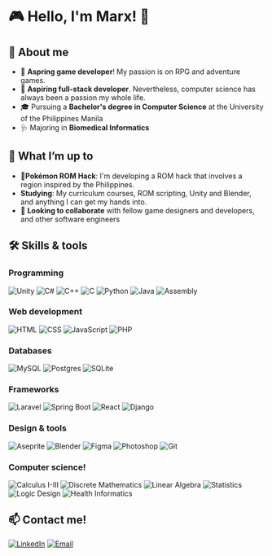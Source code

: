 # 🎮 Hello, I'm Marx! 👋  

## 👀 **About me** 

- 🌟 **Aspring game developer**! My passion is on RPG and adventure games.
- 🌱 **Aspiring full-stack developer**. Nevertheless, computer science has always been a passion my whole life.
- 🎓 Pursuing a **Bachelor's degree in Computer Science** at the University of the Philippines Manila
- 🩺 Majoring in **Biomedical Informatics**

## 🚀 **What I’m up to**

- **👾Pokémon ROM Hack**: I'm developing a ROM hack that involves a region inspired by the Philippines.  
- **Studying**: My curriculum courses, ROM scripting, Unity and Blender, and anything I can get my hands into.
- 🤝 **Looking to collaborate** with fellow game designers and developers, and other software engineers


## 🛠️ **Skills & tools**

<p align="center" style="margin-bottom: 0px !important;">

### **Programming**
![Unity](https://img.shields.io/badge/Unity-100000?logo=unity&logoColor=white)
![C#](https://custom-icon-badges.demolab.com/badge/C%23-%23239120.svg?logo=cshrp&logoColor=white)
![C++](https://img.shields.io/badge/C++-%2300599C.svg?logo=c%2B%2B&logoColor=white)
![C](https://img.shields.io/badge/C-00599C?logo=c&logoColor=white)
![Python](https://img.shields.io/badge/Python-3776AB?logo=python&logoColor=white)
![Java](https://img.shields.io/badge/Java-%23ED8B00.svg?logo=openjdk&logoColor=white)
![Assembly](https://img.shields.io/badge/Assembly_x86-2C2255?logo=assemblyscript&logoColor=white)

</p>

<p align="center" style="margin-bottom: 0px !important;">

### **Web development**
![HTML](https://img.shields.io/badge/HTML5-E34F26?logo=html5&logoColor=white)
![CSS](https://img.shields.io/badge/CSS3-1572B6?logo=css3&logoColor=white)
![JavaScript](https://img.shields.io/badge/JavaScript-F7DF1E?logo=javascript&logoColor=black)
![PHP](https://img.shields.io/badge/php-%23777BB4.svg?&logo=php&logoColor=white)

</p>

<p align="center" style="margin-bottom: 0px !important;">

### **Databases**
![MySQL](https://img.shields.io/badge/MySQL-4479A1?logo=mysql&logoColor=fff)
![Postgres](https://img.shields.io/badge/Postgres-%23316192.svg?logo=postgresql&logoColor=white)
![SQLite](https://img.shields.io/badge/SQLite-%2307405e.svg?logo=sqlite&logoColor=white)

</p>

<p align="center" style="margin-bottom: 0px !important;">

### **Frameworks**
![Laravel](https://img.shields.io/badge/Laravel-FF2D20?logo=laravel&logoColor=white)
![Spring Boot](https://img.shields.io/badge/Spring_Boot-6DB33F?logo=springboot&logoColor=white)
![React](https://img.shields.io/badge/React-61DAFB?logo=react&logoColor=black)
![Django](https://img.shields.io/badge/Django-092E20?logo=django&logoColor=white)

</p>

<p align="center" style="margin-bottom: 0px !important;">

### **Design & tools**
![Aseprite](https://img.shields.io/badge/Aseprite-7D929E?logo=aseprite&logoColor=white)
![Blender](https://img.shields.io/badge/Blender-F5792A?logo=blender&logoColor=white)
![Figma](https://img.shields.io/badge/Figma-F24E1E?logo=figma&logoColor=white)
![Photoshop](https://img.shields.io/badge/Photoshop-31A8FF?logo=adobephotoshop&logoColor=white)
![Git](https://img.shields.io/badge/Git-F05032?logo=git&logoColor=fff)

</p>

<p align="center" style="margin-bottom: 0px !important;">

### **Computer science!**
![Calculus I-III](https://img.shields.io/badge/Calculus_I--III-%232C2255?logo=integral&logoColor=white&labelColor=2C2255)
![Discrete Mathematics](https://img.shields.io/badge/Discrete_Math-%23007296?logo=mathworks&logoColor=white&labelColor=007296)
![Linear Algebra](https://img.shields.io/badge/Linear_Algebra-%230092EE?logo=matrix&logoColor=white&labelColor=0092EE)
![Statistics](https://img.shields.io/badge/Statistics-%23FF6F61?logo=chart-bar&logoColor=white&labelColor=FF6F61)
![Logic Design](https://img.shields.io/badge/Logic_Design-%235E35B1?logo=circuit-diagram&logoColor=white&labelColor=5E35B1)
![Health Informatics](https://img.shields.io/badge/Health_Informatics-%23009688?logo=medical-bag&logoColor=white&labelColor=009688)

</p>

## 📫 **Contact me!**

<p align="center" style="margin-bottom: 0px !important;">

[![LinkedIn](https://custom-icon-badges.demolab.com/badge/LinkedIn-0A66C2?logo=linkedin-white&logoColor=fff)](https://linkedin.com/in/xyldxal)
[![Email](https://img.shields.io/badge/Email-EA4335?logo=gmail&logoColor=white)](mailto:xyldxal@gmail.com)

</p>

<!---
[![Portfolio](https://img.shields.io/badge/Portfolio-FF6F61?logo=about.me&logoColor=white)](https://yourportfolio.site)
--->
